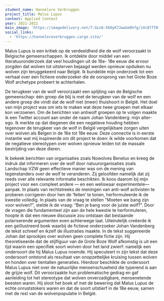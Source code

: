 ```yaml
---
student_name: Hannelore Verbruggen
project_title: Malus Lupus
context: Applied Context
year: 2021-2022
main_image: 'https://imagedelivery.net/7-GLn6-56OyK7JwwGe0hfg/14c87ff0-6e21-431b-baf0-7ccefd006b00'
social_links:
  - 'https://hanneloreverbruggen.cargo.site/'
---
```

Malus Lupus is een kritiek op de verdeeldheid die de wolf veroorzaakt in Belgische gemeenschappen. Ik ontdekte door middel van een literatuuronderzoek dat veel houdingen uit de 16e- 18e eeuw die ervoor zorgden dat wolven tot uitsterven bejaagd werden opnieuw opduiken nu wolven zijn teruggekeerd naar België. Ik bundelde mijn onderzoek tot een verhaal over een fictieve onderzoeker die de oorsprong van het Grote Boze Wolf archetype probeert te achterhalen.

De terugkeer van de wolf veroorzaakt een splijting van de Belgische gemeenschap: één groep die blij is met de terugkeer van de wolf en een andere groep die vindt dat de wolf niet (meer) thuishoort in België. Het doel van mijn project was om iets te maken wat deze twee groepen met elkaar kon verzoenen. Om de berichten van antiwolf groepen op te volgen maakte ik een Twitter account aan onder de naam Johan Vandenberg: mijn alter-ego. Ik merkte op dat diegenen die een negatieve houding hebben tegenover de terugkeer van de wolf in België vergelijkbare zorgen uiten over wolven als Belgen in de 16e tot 18e eeuw. Deze connectie is in eerste instantie wat mij inspireerde om dit project te doen: ik wilde voorkomen dat de negatieve stereotypen over wolven opnieuw leiden tot de massale bestrijding van deze dieren. 

Ik bekeek berichten van organisaties zoals Nowolves Benelux en kreeg de indruk dat informeren over de wolf door natuurorganisaties zoals Landschap VZW geen effectieve manier was om de mening van tegenstanders over de wolf te veranderen. Zij geloofden namelijk dat zij reeds over alle relevante informatie beschikten. Ik koos daarom bij mijn project voor een compleet andere — en een weliswaar experimentele— aanpak.
In plaats van rechtstreeks de meningen van anti-wolf activisten te proberen corrigeren door hen de ‘feiten’ te tonen, herformuleerde ik de kwestie volledig. In plaats van de vraag te stellen "Moeten we bang zijn voor wolven?", stelde ik de vraag: “Ben je bang voor de juiste wolf?”. 
Door de vragen die fundamenteel zijn aan de hele kwestie te herformuleren, hoopte ik dat een nieuwe discussie zou ontstaan dat bestaande polariserende argumenten even achterwege laat. Uiteindelijk creëerde ik een geïllustreerd boek waarbij de fictieve onderzoeker Johan Vandenberg de tekst schreef en ikzelf de illustraties maakte.
In de tekst suggereerde Johan dat sprookjes over wolven geen complete fictie zijn. Hij theoretiseerde dat de stijlfiguur van de Grote Boze Wolf afkomstig is uit een tijd waarin een specifiek soort wolven door het land zwierf: namelijk een ondersoort die hij Malus Lupus noemde. 
Hij speculeert in zijn tekst dat deze ondersoort ontstond als resultaat van onopzettelijke kruising tussen wolven en honden over tientallen generaties. 
Hierdoor beschikte de ondersoort Malus Lupus niet over de natuurlijke mensenschuwheid die typerend is aan de grijze wolf. Dit veroorzaakte hun problematische gedrag en gaf aanleiding tot het stereotype dat wolven onverzadigbare, mensenetende beesten waren.
Hij sloot het boek af met de bewering dat Malus Lupus de echte onruststokers waren en dat de soort uitstierf in de 18e eeuw, samen met de rest van de wolvenpopulatie in België.
